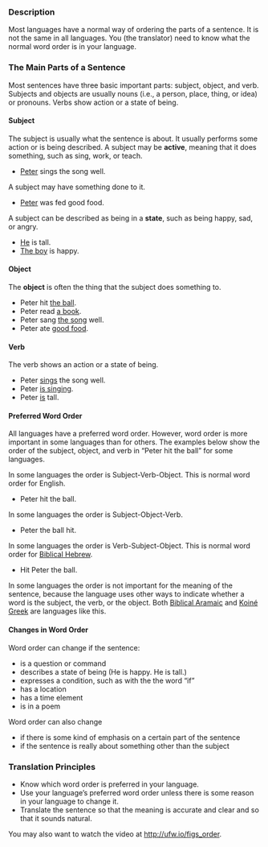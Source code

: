 
### Description

Most languages have a normal way of ordering the parts of a sentence. It is not the same in all languages. You (the translator) need to know what the normal word order is in your language.

### The Main Parts of a Sentence

Most sentences have three basic important parts: subject, object, and verb. Subjects and objects are usually nouns (i.e., a person, place, thing, or idea) or pronouns. Verbs show action or a state of being.

#### Subject

The subject is usually what the sentence is about. It usually performs some action or is being described.
A subject may be **active**, meaning that it does something, such as sing, work, or teach.

* <u>Peter</u> sings the song well.

A subject may have something done to it.

* <u>Peter</u> was fed good food.

A subject can be described as being in a **state**, such as being happy, sad, or angry.

* <u>He</u> is tall.
* <u>The boy</u> is happy.

#### Object

The **object** is often the thing that the subject does something to.

* Peter hit <u>the ball</u>.
* Peter read <u>a book</u>.
* Peter sang <u>the song</u> well.
* Peter ate <u>good food</u>.


#### Verb

The verb shows an action or a state of being.

* Peter <u>sings</u> the song well.
* Peter <u>is singing</u>.
* Peter <u>is</u> tall.

#### Preferred Word Order

All languages have a preferred word order. However, word order is more important in some languages than for others. The examples below show the order of the subject, object, and verb in “Peter hit the ball” for some languages.

In some languages the order is Subject-Verb-Object. This is normal word order for English.

* Peter hit the ball.

In some languages the order is Subject-Object-Verb.

* Peter the ball hit.

In some languages the order is Verb-Subject-Object. This is normal word order for [Biblical Hebrew](../figs-orderHeb/01.md).

* Hit Peter the ball.

In some languages the order is not important for the meaning of the sentence, because the language uses other ways to indicate whether a word is the subject, the verb, or the object.  Both [Biblical Aramaic](../figs-orderHeb/01.md) and [Koiné Greek](,,/figs-orderGrk/01.md) are languages like this.

#### Changes in Word Order

Word order can change if the sentence:

* is a question or command
* describes a state of being (He is happy. He is tall.)
* expresses a condition, such as with the the word “if”
* has a location
* has a time element
* is in a poem

Word order can also change

* if there is some kind of emphasis on a certain part of the sentence
* if the sentence is really about something other than the subject

### Translation Principles

* Know which word order is preferred in your language.
* Use your language’s preferred word order unless there is some reason in your language to change it.
* Translate the sentence so that the meaning is accurate and clear and so that it sounds natural.


You may also want to watch the video at http://ufw.io/figs_order.